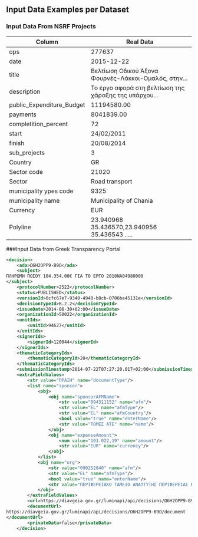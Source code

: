 ## Input Data Examples per Dataset

### Input Data From NSRF Projects
Column | Real Data
------------ | -------------
ops | 277637
date | 2015-12-22
title | Βελτίωση Οδικού Άξονα Φουρνές-Λάκκοι-Ομαλός, στην…
description | Το έργο αφορά στη βελτίωση της χάραξης της υπάρχου...
public_Expenditure_Budget | 11194580.00
payments | 8041839.00
completition_percent | 72
start | 24/02/2011
finish | 20/08/2014
sub_projects | 3
Country | GR
Sector code | 21020
Sector | Road transport
municipality ypes code | 9325
municipality name | Municipality of Chania
Currency | EUR
Polyline | 23.940968 35.436570,23.940956 35.436543 .....

###Input Data from Greek Transparency Portal
```xml
<decision>
    <ada>Ω6Η2ΟΡΡ9-Β9Ω</ada>
    <subject>
ΠΛΗΡΩΜΗ ΠΟΣΟΥ 104.354,00€ ΓΙΑ ΤΟ ΕΡΓΟ 2010ΝΑ04980000
</subject>
    <protocolNumber>2522</protocolNumber>
    <status>PUBLISHED</status>
    <versionId>0cfc67e7-9340-4940-b8cb-0706be45131e</versionId>
    <decisionTypeId>Β.2.2</decisionTypeId>
    <issueDate>2014-06-30+02:00</issueDate>
    <organizationId>50022</organizationId>
    <unitIds>
        <unitId>94627</unitId>
    </unitIds>
    <signerIds>
        <signerId>120044</signerId>
    </signerIds>
    <thematicCategoryIds>
        <thematicCategoryId>20</thematicCategoryId>
    </thematicCategoryIds>
    <submissionTimestamp>2014-07-22T07:27:20.017+02:00</submissionTimestamp>
    <extraFieldValues>
        <str value="ΠΡΑΞΗ" name="documentType"/>
        <list name="sponsor">
            <obj>
                <obj name="sponsorAFMName">
                    <str value="094311152" name="afm"/>
                    <str value="EL" name="afmType"/>
                    <str value="EL" name="afmCountry"/>
                    <bool value="true" name="enterName"/>
                    <str value="ΤΟΜΕΣ ΑΤΕ" name="name"/>
                </obj>
                <obj name="expenseAmount">
                    <num value="101.022,19" name="amount"/>
                    <str value="EUR" name="currency"/>
                </obj>
            </list>
            <obj name="org">
                <str value="090252840" name="afm"/>
                <str value="EL" name="afmType"/>
                <bool value="true" name="enterName"/>
                <str value="ΠΕΡΙΦΕΡΕΙΑΚΟ ΤΑΜΕΙΟ ΑΝΑΠΤΥΞΗΣ ΠΕΡΙΦΕΡΕΙΑΣ ΚΡΗΤΗΣ" name="name"/>
            </obj>
        </extraFieldValues>
        <url>https://diavgeia.gov.gr/luminapi/api/decisions/Ω6Η2ΟΡΡ9-Β9Ω</url>
        <documentUrl>
https://diavgeia.gov.gr/luminapi/api/decisions/Ω6Η2ΟΡΡ9-Β9Ω/document
</documentUrl>
        <privateData>false</privateData>
    </decision>
